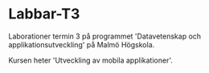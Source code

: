 # Labbar-T3

Laborationer termin 3 på programmet 'Datavetenskap och applikationsutveckling' på Malmö Högskola.

Kursen heter 'Utveckling av mobila applikationer'.
